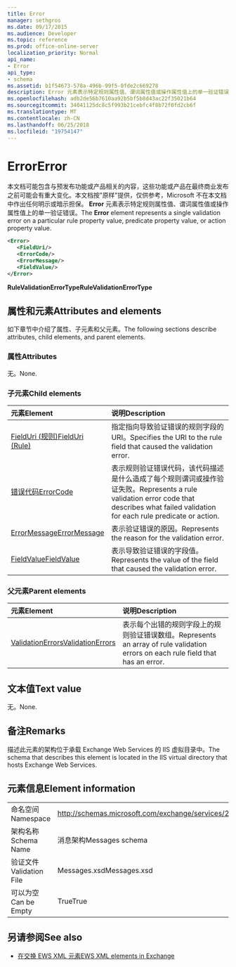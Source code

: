 ```yaml
---
title: Error
manager: sethgros
ms.date: 09/17/2015
ms.audience: Developer
ms.topic: reference
ms.prod: office-online-server
localization_priority: Normal
api_name:
- Error
api_type:
- schema
ms.assetid: b1f54673-578a-496b-99f5-0fde2c669278
description: Error 元素表示特定规则属性值、谓词属性值或操作属性值上的单一验证错误。
ms.openlocfilehash: adb2de56b7610aa92b5bf5b8d43ac22f35021b64
ms.sourcegitcommit: 34041125dc8c5f993b21cebfc4f8b72f0fd2cb6f
ms.translationtype: MT
ms.contentlocale: zh-CN
ms.lasthandoff: 06/25/2018
ms.locfileid: "19754147"
---
```

# <a name="error"></a><span data-ttu-id="6510f-103">Error</span><span class="sxs-lookup"><span data-stu-id="6510f-103">Error</span></span>

<span data-ttu-id="6510f-104">本文档可能包含与预发布功能或产品相关的内容，这些功能或产品在最终商业发布之前可能会有重大变化。本文档按"原样"提供，仅供参考，Microsoft 不在本文档中作出任何明示或暗示担保。 **Error** 元素表示特定规则属性值、谓词属性值或操作属性值上的单一验证错误。</span><span class="sxs-lookup"><span data-stu-id="6510f-104">The **Error** element represents a single validation error on a particular rule property value, predicate property value, or action property value.</span></span> 
  
```XML
<Error>
   <FieldUri/>
   <ErrorCode/>
   <ErrorMessage/>
   <FieldValue/>
</Error>
```

 <span data-ttu-id="6510f-105">**RuleValidationErrorType**</span><span class="sxs-lookup"><span data-stu-id="6510f-105">**RuleValidationErrorType**</span></span>
## <a name="attributes-and-elements"></a><span data-ttu-id="6510f-106">属性和元素</span><span class="sxs-lookup"><span data-stu-id="6510f-106">Attributes and elements</span></span>

<span data-ttu-id="6510f-107">如下章节中介绍了属性、子元素和父元素。</span><span class="sxs-lookup"><span data-stu-id="6510f-107">The following sections describe attributes, child elements, and parent elements.</span></span>
  
### <a name="attributes"></a><span data-ttu-id="6510f-108">属性</span><span class="sxs-lookup"><span data-stu-id="6510f-108">Attributes</span></span>

<span data-ttu-id="6510f-109">无。</span><span class="sxs-lookup"><span data-stu-id="6510f-109">None.</span></span>
  
### <a name="child-elements"></a><span data-ttu-id="6510f-110">子元素</span><span class="sxs-lookup"><span data-stu-id="6510f-110">Child elements</span></span>

|<span data-ttu-id="6510f-111">**元素**</span><span class="sxs-lookup"><span data-stu-id="6510f-111">**Element**</span></span>|<span data-ttu-id="6510f-112">**说明**</span><span class="sxs-lookup"><span data-stu-id="6510f-112">**Description**</span></span>|
|:-----|:-----|
|[<span data-ttu-id="6510f-113">FieldUri (规则)</span><span class="sxs-lookup"><span data-stu-id="6510f-113">FieldUri (Rule)</span></span>](fielduri-rule.md) <br/> |<span data-ttu-id="6510f-114">指定指向导致验证错误的规则字段的 URI。</span><span class="sxs-lookup"><span data-stu-id="6510f-114">Specifies the URI to the rule field that caused the validation error.</span></span>  <br/> |
|[<span data-ttu-id="6510f-115">错误代码</span><span class="sxs-lookup"><span data-stu-id="6510f-115">ErrorCode</span></span>](errorcode.md) <br/> |<span data-ttu-id="6510f-116">表示规则验证错误代码，该代码描述是什么造成了每个规则谓词或操作验证失败。</span><span class="sxs-lookup"><span data-stu-id="6510f-116">Represents a rule validation error code that describes what failed validation for each rule predicate or action.</span></span>  <br/> |
|[<span data-ttu-id="6510f-117">ErrorMessage</span><span class="sxs-lookup"><span data-stu-id="6510f-117">ErrorMessage</span></span>](errormessage.md) <br/> |<span data-ttu-id="6510f-118">表示验证错误的原因。</span><span class="sxs-lookup"><span data-stu-id="6510f-118">Represents the reason for the validation error.</span></span>  <br/> |
|[<span data-ttu-id="6510f-119">FieldValue</span><span class="sxs-lookup"><span data-stu-id="6510f-119">FieldValue</span></span>](fieldvalue.md) <br/> |<span data-ttu-id="6510f-120">表示导致验证错误的字段值。</span><span class="sxs-lookup"><span data-stu-id="6510f-120">Represents the value of the field that caused the validation error.</span></span>  <br/> |
   
### <a name="parent-elements"></a><span data-ttu-id="6510f-121">父元素</span><span class="sxs-lookup"><span data-stu-id="6510f-121">Parent elements</span></span>

|<span data-ttu-id="6510f-122">**元素**</span><span class="sxs-lookup"><span data-stu-id="6510f-122">**Element**</span></span>|<span data-ttu-id="6510f-123">**说明**</span><span class="sxs-lookup"><span data-stu-id="6510f-123">**Description**</span></span>|
|:-----|:-----|
|[<span data-ttu-id="6510f-124">ValidationErrors</span><span class="sxs-lookup"><span data-stu-id="6510f-124">ValidationErrors</span></span>](validationerrors.md) <br/> |<span data-ttu-id="6510f-125">表示每个出错的规则字段上的规则验证错误数组。</span><span class="sxs-lookup"><span data-stu-id="6510f-125">Represents an array of rule validation errors on each rule field that has an error.</span></span>  <br/> |
   
## <a name="text-value"></a><span data-ttu-id="6510f-126">文本值</span><span class="sxs-lookup"><span data-stu-id="6510f-126">Text value</span></span>

<span data-ttu-id="6510f-127">无。</span><span class="sxs-lookup"><span data-stu-id="6510f-127">None.</span></span>
  
## <a name="remarks"></a><span data-ttu-id="6510f-128">备注</span><span class="sxs-lookup"><span data-stu-id="6510f-128">Remarks</span></span>

<span data-ttu-id="6510f-129">描述此元素的架构位于承载 Exchange Web Services 的 IIS 虚拟目录中。</span><span class="sxs-lookup"><span data-stu-id="6510f-129">The schema that describes this element is located in the IIS virtual directory that hosts Exchange Web Services.</span></span>
  
## <a name="element-information"></a><span data-ttu-id="6510f-130">元素信息</span><span class="sxs-lookup"><span data-stu-id="6510f-130">Element information</span></span>

|||
|:-----|:-----|
|<span data-ttu-id="6510f-131">命名空间</span><span class="sxs-lookup"><span data-stu-id="6510f-131">Namespace</span></span>  <br/> |http://schemas.microsoft.com/exchange/services/2006/messages  <br/> |
|<span data-ttu-id="6510f-132">架构名称</span><span class="sxs-lookup"><span data-stu-id="6510f-132">Schema Name</span></span>  <br/> |<span data-ttu-id="6510f-133">消息架构</span><span class="sxs-lookup"><span data-stu-id="6510f-133">Messages schema</span></span>  <br/> |
|<span data-ttu-id="6510f-134">验证文件</span><span class="sxs-lookup"><span data-stu-id="6510f-134">Validation File</span></span>  <br/> |<span data-ttu-id="6510f-135">Messages.xsd</span><span class="sxs-lookup"><span data-stu-id="6510f-135">Messages.xsd</span></span>  <br/> |
|<span data-ttu-id="6510f-136">可以为空</span><span class="sxs-lookup"><span data-stu-id="6510f-136">Can be Empty</span></span>  <br/> |<span data-ttu-id="6510f-137">True</span><span class="sxs-lookup"><span data-stu-id="6510f-137">True</span></span>  <br/> |
   
## <a name="see-also"></a><span data-ttu-id="6510f-138">另请参阅</span><span class="sxs-lookup"><span data-stu-id="6510f-138">See also</span></span>



- [<span data-ttu-id="6510f-139">在交换 EWS XML 元素</span><span class="sxs-lookup"><span data-stu-id="6510f-139">EWS XML elements in Exchange</span></span>](ews-xml-elements-in-exchange.md)

